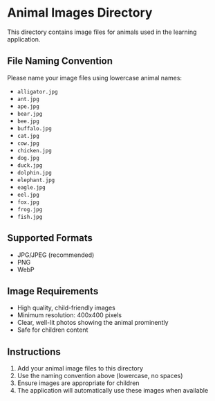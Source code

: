 # Animal Images Directory

This directory contains image files for animals used in the learning application.

## File Naming Convention

Please name your image files using lowercase animal names:

- `alligator.jpg`
- `ant.jpg`
- `ape.jpg`
- `bear.jpg`
- `bee.jpg`
- `buffalo.jpg`
- `cat.jpg`
- `cow.jpg`
- `chicken.jpg`
- `dog.jpg`
- `duck.jpg`
- `dolphin.jpg`
- `elephant.jpg`
- `eagle.jpg`
- `eel.jpg`
- `fox.jpg`
- `frog.jpg`
- `fish.jpg`

## Supported Formats

- JPG/JPEG (recommended)
- PNG
- WebP

## Image Requirements

- High quality, child-friendly images
- Minimum resolution: 400x400 pixels
- Clear, well-lit photos showing the animal prominently
- Safe for children content

## Instructions

1. Add your animal image files to this directory
2. Use the naming convention above (lowercase, no spaces)
3. Ensure images are appropriate for children
4. The application will automatically use these images when available
